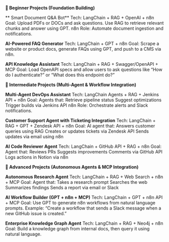 **🚀 Beginner Projects (Foundation Building)**
  
 ** Smart Document Q&A Bot**
   Tech: LangChain + RAG + OpenAI + n8n
   Goal: Upload PDFs or DOCs and ask questions. Use RAG to retrieve relevant chunks and answer using GPT.
   n8n Role: Automate document ingestion and notifications.
  
  **AI-Powered FAQ Generator**
    Tech: LangChain + GPT + n8n
    Goal: Scrape a website or product docs, generate FAQs using GPT, and push to a CMS via n8n.
  
  **API Knowledge Assistant**
    Tech: LangChain + RAG + Swagger/OpenAPI + MCP
    Goal: Load OpenAPI specs and allow users to ask questions like “How do I authenticate?” or “What does this endpoint do?”


**🧠 Intermediate Projects (Multi-Agent & Workflow Integration)**
  
  **Multi-Agent DevOps Assistant**
    Tech: LangChain Agents + RAG + Jenkins API + n8n
    Goal: Agents that:
    Retrieve pipeline status
    Suggest optimizations
    Trigger builds via Jenkins API
    n8n Role: Orchestrate alerts and Slack notifications.

  **Customer Support Agent with Ticketing Integration**
    Tech: LangChain + RAG + GPT + Zendesk API + n8n
    Goal: AI agent that:
    Answers customer queries using RAG
    Creates or updates tickets via Zendesk API
    Sends updates via email using n8n
  
  **AI Code Reviewer Agent**
    Tech: LangChain + GitHub API + RAG + n8n
    Goal: Agent that:
    Reviews PRs
    Suggests improvements
    Comments via GitHub API
    Logs actions in Notion via n8n


**🧩 Advanced Projects (Autonomous Agents & MCP Integration)**
  
  **Autonomous Research Agent**
    Tech: LangChain + RAG + Web Search + n8n + MCP
    Goal: Agent that:
    Takes a research prompt
    Searches the web
    Summarizes findings
    Sends a report via email or Slack
  
  **AI Workflow Builder (GPT + n8n + MCP)**
    Tech: LangChain + GPT + n8n API + MCP
    Goal: Use GPT to generate n8n workflows from natural language prompts.
    Example: “Create a workflow that sends a Slack message when a new GitHub issue is created.”
  
  **Enterprise Knowledge Graph Agent**
    Tech: LangChain + RAG + Neo4j + n8n
    Goal: Build a knowledge graph from internal docs, then query it using natural language.
